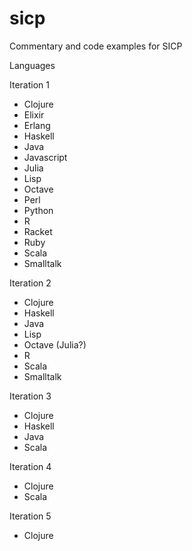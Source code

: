 # sicp
Commentary and code examples for SICP

Languages

Iteration 1
* Clojure
* Elixir
* Erlang
* Haskell
* Java
* Javascript
* Julia
* Lisp
* Octave
* Perl
* Python
* R
* Racket
* Ruby
* Scala
* Smalltalk

Iteration 2
* Clojure
* Haskell
* Java
* Lisp
* Octave (Julia?)
* R
* Scala
* Smalltalk

Iteration 3
* Clojure
* Haskell
* Java
* Scala

Iteration 4
* Clojure
* Scala

Iteration 5
* Clojure
